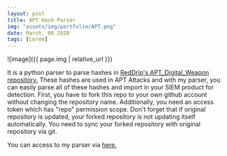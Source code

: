 ```yaml
---
layout: post
title: APT Hash Parser
img: "assets/img/portfolio/APT.png"
date: March, 08 2020
tags: [Lorem]
---
```


![image]({{ page.img | relative_url }})



It is a python parser to parse hashes in [RedDrip's APT_Digital_Weapon repository.][orig] These hashes are used in APT Attacks and with my parser, you can easily parse all of these hashes and import in your SIEM product for detection. First, you have to fork this repo to your own github account without changing the repository name. Additionally, you need an access token which has "repo" permission scope. Don't forget that if original repository is updated, your forked repository is not updating itself automatically. You need to sync your forked repository with original repository via git.

You can access to my parser via [here.][repo]


[orig]: https://github.com/RedDrip7/APT_Digital_Weapon/tree/master/
[repo]: https://github.com/batuhankutluca/Github-APT-Repo-Hash-Collector
